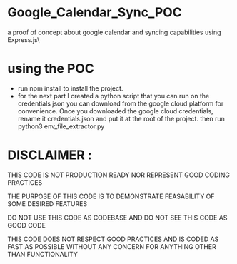 # Google_Calendar_Sync_POC
a proof of concept about google calendar and syncing capabilities using Express.js\

# using the POC
- run npm install to install the project.
- for the next part I created a python script that you can run on the credentials json you can download from the google cloud platform for convenience. Once you downloaded the google cloud credentials, rename it credentials.json and put it at the root of the project. then run python3 env_file_extractor.py

# DISCLAIMER : 

 THIS CODE IS NOT PRODUCTION READY NOR REPRESENT GOOD CODING PRACTICES

 THE PURPOSE OF THIS CODE IS TO DEMONSTRATE FEASABILITY OF SOME DESIRED FEATURES

 DO NOT USE THIS CODE AS CODEBASE AND DO NOT SEE THIS CODE AS GOOD CODE 

 THIS CODE DOES NOT RESPECT GOOD PRACTICES AND IS CODED AS FAST AS POSSIBLE WITHOUT ANY CONCERN FOR ANYTHING OTHER THAN FUNCTIONALITY

